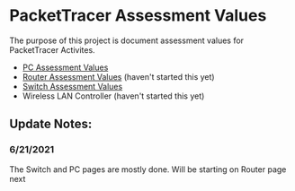 # PacketTracer Assessment Values
The purpose of this project is document assessment values for PacketTracer Activites. 

* [PC Assessment Values](/PC_Value_Guide.md)
* [Router Assessment Values](/Router_Value_Guide.md) (haven't started this yet)
* [Switch Assessment Values](/Switch_Value_Guide.md)
* Wireless LAN Controller (haven't started this yet)

## Update Notes:
### 6/21/2021
The Switch and PC pages are mostly done. Will be starting on Router page next
